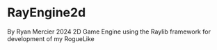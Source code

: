 # RayEngine2d
By Ryan Mercier 2024
2D Game Engine using the Raylib framework for development of my RogueLike
